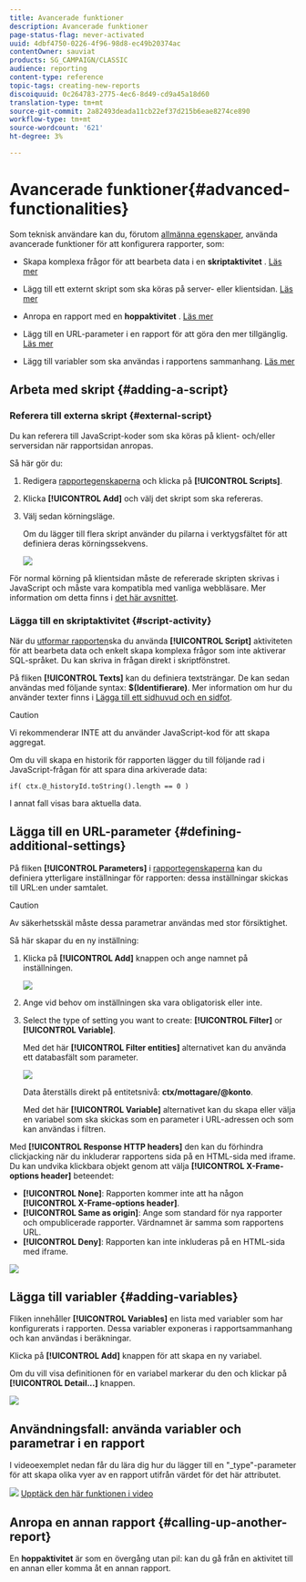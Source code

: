 ```yaml
---
title: Avancerade funktioner
description: Avancerade funktioner
page-status-flag: never-activated
uuid: 4dbf4750-0226-4f96-98d8-ec49b20374ac
contentOwner: sauviat
products: SG_CAMPAIGN/CLASSIC
audience: reporting
content-type: reference
topic-tags: creating-new-reports
discoiquuid: 0c264783-2775-4ec6-8d49-cd9a45a18d60
translation-type: tm+mt
source-git-commit: 2a82493deada11cb22ef37d215b6eae8274ce890
workflow-type: tm+mt
source-wordcount: '621'
ht-degree: 3%

---
```



# Avancerade funktioner{#advanced-functionalities}

Som teknisk användare kan du, förutom [allmänna egenskaper](../../reporting/using/properties-of-the-report.md), använda avancerade funktioner för att konfigurera rapporter, som:

* Skapa komplexa frågor för att bearbeta data i en **skriptaktivitet** . [Läs mer](#script-activity)

* Lägg till ett externt skript som ska köras på server- eller klientsidan. [Läs mer](#external-script)

* Anropa en rapport med en **hoppaktivitet** . [Läs mer](#calling-up-another-report)

* Lägg till en URL-parameter i en rapport för att göra den mer tillgänglig. [Läs mer](#calling-up-another-report)

* Lägg till variabler som ska användas i rapportens sammanhang. [Läs mer](#adding-variables)

## Arbeta med skript {#adding-a-script}

### Referera till externa skript {#external-script}

Du kan referera till JavaScript-koder som ska köras på klient- och/eller serversidan när rapportsidan anropas.

Så här gör du:

1. Redigera [rapportegenskaperna](../../reporting/using/properties-of-the-report.md) och klicka på **[!UICONTROL Scripts]**.
1. Klicka **[!UICONTROL Add]** och välj det skript som ska refereras.
1. Välj sedan körningsläge.

   Om du lägger till flera skript använder du pilarna i verktygsfältet för att definiera deras körningssekvens.

   ![](assets/reporting_custom_js.png)

För normal körning på klientsidan måste de refererade skripten skrivas i JavaScript och måste vara kompatibla med vanliga webbläsare. Mer information om detta finns i [det här avsnittet](../../web/using/web-forms-answers.md).

### Lägga till en skriptaktivitet {#script-activity}

När du [utformar rapporten](../../reporting/using/creating-a-new-report.md#modelizing-the-chart)ska du använda **[!UICONTROL Script]** aktiviteten för att bearbeta data och enkelt skapa komplexa frågor som inte aktiverar SQL-språket. Du kan skriva in frågan direkt i skriptfönstret.

På fliken **[!UICONTROL Texts]** kan du definiera textsträngar. De kan sedan användas med följande syntax: **$(Identifierare)**. Mer information om hur du använder texter finns i [Lägga till ett sidhuvud och en sidfot](../../reporting/using/element-layout.md#adding-a-header-and-a-footer).

>[!CAUTION]
>
>Vi rekommenderar INTE att du använder JavaScript-kod för att skapa aggregat.

Om du vill skapa en historik för rapporten lägger du till följande rad i JavaScript-frågan för att spara dina arkiverade data:

```
if( ctx.@_historyId.toString().length == 0 )
```

I annat fall visas bara aktuella data.

## Lägga till en URL-parameter {#defining-additional-settings}

På fliken **[!UICONTROL Parameters]** i [rapportegenskaperna](../../reporting/using/properties-of-the-report.md) kan du definiera ytterligare inställningar för rapporten: dessa inställningar skickas till URL:en under samtalet.

>[!CAUTION]
>
>Av säkerhetsskäl måste dessa parametrar användas med stor försiktighet.

Så här skapar du en ny inställning:

1. Klicka på **[!UICONTROL Add]** knappen och ange namnet på inställningen.

   ![](assets/s_ncs_advuser_report_properties_09a.png)

1. Ange vid behov om inställningen ska vara obligatorisk eller inte.

1. Select the type of setting you want to create: **[!UICONTROL Filter]** or **[!UICONTROL Variable]**.

   Med det här **[!UICONTROL Filter entities]** alternativet kan du använda ett databasfält som parameter.

   ![](assets/s_ncs_advuser_report_properties_09b.png)

   Data återställs direkt på entitetsnivå: **ctx/mottagare/@konto**.

   Med det här **[!UICONTROL Variable]** alternativet kan du skapa eller välja en variabel som ska skickas som en parameter i URL-adressen och som kan användas i filtren.

Med **[!UICONTROL Response HTTP headers]** den kan du förhindra clickjacking när du inkluderar rapportens sida på en HTML-sida med iframe. Du kan undvika klickbara objekt genom att välja **[!UICONTROL X-Frame-options header]** beteendet:

* **[!UICONTROL None]**: Rapporten kommer inte att ha någon **[!UICONTROL X-Frame-options header]**.
* **[!UICONTROL Same as origin]**: Ange som standard för nya rapporter och ompublicerade rapporter. Värdnamnet är samma som rapportens URL.
* **[!UICONTROL Deny]**: Rapporten kan inte inkluderas på en HTML-sida med iframe.

![](assets/s_ncs_advuser_report_properties_09c.png)

## Lägga till variabler {#adding-variables}

Fliken innehåller **[!UICONTROL Variables]** en lista med variabler som har konfigurerats i rapporten. Dessa variabler exponeras i rapportsammanhang och kan användas i beräkningar.

Klicka på **[!UICONTROL Add]** knappen för att skapa en ny variabel.

Om du vill visa definitionen för en variabel markerar du den och klickar på **[!UICONTROL Detail...]** knappen.

![](assets/s_ncs_advuser_report_properties_10.png)

## Användningsfall: använda variabler och parametrar i en rapport

I videoexemplet nedan får du lära dig hur du lägger till en &quot;_type&quot;-parameter för att skapa olika vyer av en rapport utifrån värdet för det här attributet.

![](assets/do-not-localize/how-to-video.png) [Upptäck den här funktionen i video](https://helpx.adobe.com/campaign/classic/how-to/add-url-parameter-in-acv6.html?playlist=/ccx/v1/collection/product/campaign/classic/segment/business-practitioners/explevel/intermediate/applaunch/how-to-4/collection.ccx.js&amp;ref=helpx.adobe.com)


## Anropa en annan rapport {#calling-up-another-report}

En **hoppaktivitet** är som en övergång utan pil: kan du gå från en aktivitet till en annan eller komma åt en annan rapport.
